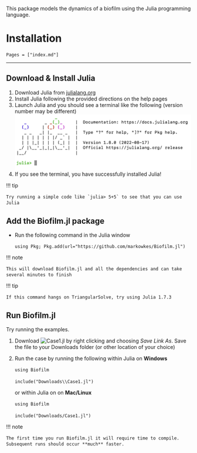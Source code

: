This package models the dynamics of a biofilm using the Julia programming language.  

# Installation 
```@contents
Pages = ["index.md"]
```
---

## Download & Install Julia

1. Download Julia from [julialang.org](https://julialang.org/downloads/)
2. Install Julia following the provided directions on the help pages
3. Launch Julia and you should see a terminal like the following (version number may be different)
![Julia REPL](images/juliaREPL.png)
4. If you see the terminal, you have successfully installed Julia!

!!! tip

    Try running a simple code like `julia> 5+5` to see that you can use Julia


## Add the Biofilm.jl package

- Run the following command in the Julia window

  ```
  using Pkg; Pkg.add(url="https://github.com/markowkes/Biofilm.jl")
  ```
  
!!! note

    This will download Biofilm.jl and all the dependencies and can take several minutes to finish

!!! tip

    If this command hangs on TriangularSolve, try using Julia 1.7.3


## Run Biofilm.jl 

Try running the examples.

1. Download ![Case1.jl](https://raw.githubusercontent.com/markowkes/Biofilm.jl/main/examples/Case1.jl) by right clicking and choosing *Save Link As*. Save the file to your Downloads folder (or other location of your choice)

2. Run the case by running the following within Julia on **Windows**

   ```
   using Biofilm   

   include("Downloads\\Case1.jl")  
   ```

   or within Julia on on **Mac/Linux**

   ```
   using Biofilm   

   include("Downloads/Case1.jl")  
   ```
    
!!! note

    The first time you run Biofilm.jl it will require time to compile. Subsequent runs should occur **much** faster. 

